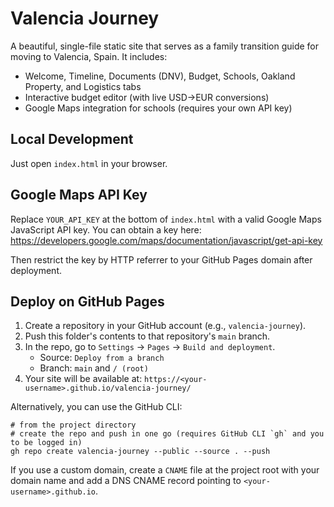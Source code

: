 # Valencia Journey

A beautiful, single-file static site that serves as a family transition guide for moving to Valencia, Spain. It includes:

- Welcome, Timeline, Documents (DNV), Budget, Schools, Oakland Property, and Logistics tabs
- Interactive budget editor (with live USD→EUR conversions)
- Google Maps integration for schools (requires your own API key)

## Local Development

Just open `index.html` in your browser.

## Google Maps API Key

Replace `YOUR_API_KEY` at the bottom of `index.html` with a valid Google Maps JavaScript API key. You can obtain a key here:
https://developers.google.com/maps/documentation/javascript/get-api-key

Then restrict the key by HTTP referrer to your GitHub Pages domain after deployment.

## Deploy on GitHub Pages

1. Create a repository in your GitHub account (e.g., `valencia-journey`).
2. Push this folder's contents to that repository's `main` branch.
3. In the repo, go to `Settings` → `Pages` → `Build and deployment`.
   - Source: `Deploy from a branch`
   - Branch: `main` and `/ (root)`
4. Your site will be available at: `https://<your-username>.github.io/valencia-journey/`

Alternatively, you can use the GitHub CLI:

```
# from the project directory
# create the repo and push in one go (requires GitHub CLI `gh` and you to be logged in)
gh repo create valencia-journey --public --source . --push
```

If you use a custom domain, create a `CNAME` file at the project root with your domain name and add a DNS CNAME record pointing to `<your-username>.github.io`.
